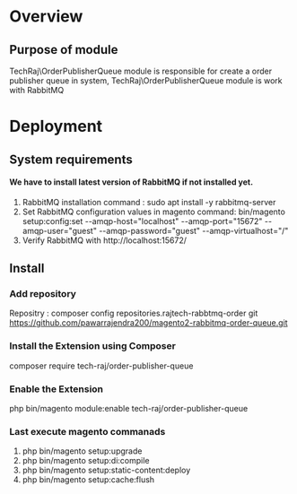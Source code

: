 # Overview
## Purpose of module

TechRaj\OrderPublisherQueue module is responsible for create a order publisher queue in system,
TechRaj\OrderPublisherQueue module is work with RabbitMQ
# Deployment
## System requirements

#### We have to install latest version of RabbitMQ if not installed yet.
 1) RabbitMQ installation command : sudo apt install -y rabbitmq-server
 2) Set RabbitMQ configuration values in magento  command: bin/magento setup:config:set --amqp-host="localhost" --amqp-port="15672" --amqp-user="guest" --amqp-password="guest" --amqp-virtualhost="/"
 3) Verify RabbitMQ with http://localhost:15672/


## Install
### Add repository
Repositry : composer config repositories.rajtech-rabbtmq-order git https://github.com/pawarrajendra200/magento2-rabbitmq-order-queue.git
### Install the Extension using Composer
composer require tech-raj/order-publisher-queue
### Enable the Extension

php bin/magento module:enable tech-raj/order-publisher-queue

### Last execute magento commanads
1) php bin/magento setup:upgrade
2) php bin/magento setup:di:compile
3) php bin/magento setup:static-content:deploy
4) php bin/magento setup:cache:flush
